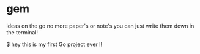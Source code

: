 # gem
ideas on the go no more paper's or note's you can just write them down in the terminal! 


$ hey this is my first Go project ever !!
